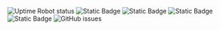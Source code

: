 ![Uptime Robot status](https://img.shields.io/uptimerobot/status/m795276181-ea44caeb6a6db48fdc262ac6?label=website) ![Static Badge](https://img.shields.io/badge/blacklists-58-000000) ![Static Badge](https://img.shields.io/badge/blacklisted-2979231-cc0000) ![Static Badge](https://img.shields.io/badge/whitelisted-2241-00CC00) ![Static Badge](https://img.shields.io/badge/streaming_blacklist-28097-000000) ![GitHub issues](https://img.shields.io/github/issues/fabriziosalmi/blacklists)
